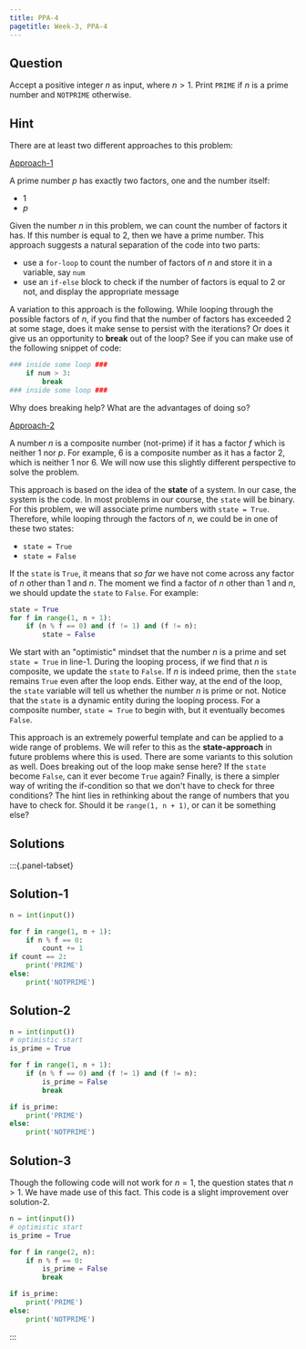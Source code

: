 ```yaml
---
title: PPA-4
pagetitle: Week-3, PPA-4
---
```


## Question

Accept a positive integer $n$ as input, where $n > 1$. Print `PRIME` if $n$ is a prime number and `NOTPRIME` otherwise.

## Hint

There are at least two different approaches to this problem:

<u>Approach-1</u>

A prime number $p$ has exactly two factors, one and the number itself:

- $1$
- $p$

Given the number $n$ in this problem, we can count the number of factors it has. If this number is equal to $2$, then we have a prime number. This approach suggests a natural separation of the code into two parts:

- use a `for-loop` to count the number of factors of $n$ and store it in a variable, say `num`
- use an `if-else` block to check if the number of factors is equal to $2$ or not, and display the appropriate message

A variation to this approach is the following. While looping through the possible factors of $n$, if you find that the number of factors has exceeded $2$ at some stage, does it make sense to persist with the iterations? Or does it give us an opportunity to **break** out of the loop? See if you can make use of the following snippet of code:

```python
### inside some loop ###
	if num > 3:
        break
### inside some loop ###
```

Why does breaking help? What are the advantages of doing so?

<u>Approach-2</u>

A number $n$ is a composite number (not-prime) if it has a factor $f$ which is neither $1$ nor $p$. For example, $6$ is a composite number as it has a factor $2$, which is neither $1$ nor $6$. We will now use this slightly different perspective to solve the problem.

This approach is based on the idea of the **state** of a system. In our case, the system is the code. In most problems in our course, the `state` will be binary. For this problem, we will associate prime numbers with `state = True`. Therefore, while looping through the factors of $n$, we could be in one of these two states:

- `state = True`
- `state = False`

If the `state` is `True`, it means that *so far* we have not come across any factor of $n$ other than $1$ and $n$. The moment we find a factor of $n$ other than $1$ and $n$, we should update the `state` to `False`. For example:

```python
state = True
for f in range(1, n + 1):
    if (n % f == 0) and (f != 1) and (f != n):
        state = False
```

We start with an "optimistic" mindset that the number $n$ is a prime and set `state = True` in line-1. During the looping process, if we find that $n$ is composite, we update the `state` to `False`. If $n$ is indeed prime, then the `state` remains `True` even after the loop ends. Either way, at the end of the loop, the `state` variable will tell us whether the number $n$ is prime or not. Notice that the `state` is a dynamic entity during the looping process. For a composite number, `state = True` to begin with, but it eventually becomes `False`. 

This approach is an extremely powerful template and can be applied to a wide range of problems. We will refer to this as the **state-approach** in future problems where this is used. There are some variants to this solution as well. Does breaking out of the loop make sense here? If the `state` become `False`, can it ever become `True` again? Finally, is there a simpler way of writing the if-condition so that we don't have to check for three conditions? The hint lies in rethinking about the range of numbers that you have to check for. Should it be `range(1, n + 1)`, or can it be something else?



## Solutions

:::{.panel-tabset}

## Solution-1

```python
n = int(input())

for f in range(1, n + 1):
    if n % f == 0:
        count += 1
if count == 2:
    print('PRIME')
else:
    print('NOTPRIME')
```



## Solution-2

```python
n = int(input())
# optimistic start
is_prime = True

for f in range(1, n + 1):
    if (n % f == 0) and (f != 1) and (f != n):
        is_prime = False
        break

if is_prime:
    print('PRIME')
else:
    print('NOTPRIME')
```





## Solution-3

Though the following code will not work for $n = 1$, the question states that $n > 1$. We have made use of this fact. This code is a slight improvement over solution-2.

```python
n = int(input())
# optimistic start
is_prime = True

for f in range(2, n):
    if n % f == 0:
        is_prime = False
        break

if is_prime:
    print('PRIME')
else:
    print('NOTPRIME')
```

:::

